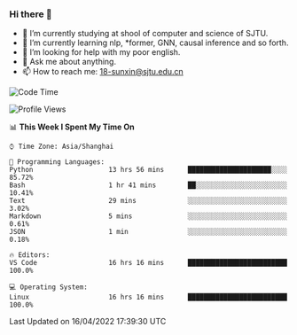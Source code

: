 ### Hi there 👋

<!--
**sunxin000/sunxin000** is a ✨ _special_ ✨ repository because its `README.md` (this file) appears on your GitHub profile.

Here are some ideas to get you started:

- 🔭 I’m currently working on ...
- 🌱 I’m currently learning ...
- 👯 I’m looking to collaborate on ...
- 🤔 I’m looking for help with ...
- 💬 Ask me about ...
- 📫 How to reach me: ...
- 😄 Pronouns: ...
- ⚡ Fun fact: ...
-->
- 🏫 I’m currently studying at shool of computer and science of SJTU.
- 🌱 I’m currently learning nlp, \*former, GNN, causal inference and so forth.
- 🤔 I’m looking for help with my poor english.
- 💬 Ask me about anything.
- 📫 How to reach me: 18-sunxin@sjtu.edu.cn
<!--START_SECTION:waka-->
![Code Time](http://img.shields.io/badge/Code%20Time-155%20hrs%2016%20mins-blue)

![Profile Views](http://img.shields.io/badge/Profile%20Views-2-blue)

📊 **This Week I Spent My Time On** 

```text
⌚︎ Time Zone: Asia/Shanghai

💬 Programming Languages: 
Python                   13 hrs 56 mins      █████████████████████░░░░   85.72% 
Bash                     1 hr 41 mins        ██░░░░░░░░░░░░░░░░░░░░░░░   10.41% 
Text                     29 mins             ░░░░░░░░░░░░░░░░░░░░░░░░░   3.02% 
Markdown                 5 mins              ░░░░░░░░░░░░░░░░░░░░░░░░░   0.61% 
JSON                     1 min               ░░░░░░░░░░░░░░░░░░░░░░░░░   0.18%

🔥 Editors: 
VS Code                  16 hrs 16 mins      █████████████████████████   100.0%

💻 Operating System: 
Linux                    16 hrs 16 mins      █████████████████████████   100.0%

```


 Last Updated on 16/04/2022 17:39:30 UTC
<!--END_SECTION:waka-->
